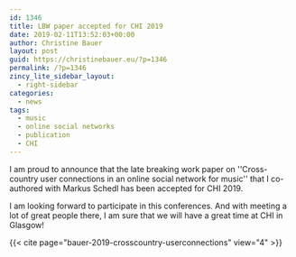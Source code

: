 ```yaml
---
id: 1346
title: LBW paper accepted for CHI 2019
date: 2019-02-11T13:52:03+00:00
author: Christine Bauer
layout: post
guid: https://christinebauer.eu/?p=1346
permalink: /?p=1346
zincy_lite_sidebar_layout:
  - right-sidebar
categories:
  - news
tags:
  - music
  - online social networks
  - publication
  - CHI
---
```

I am proud to announce that the late breaking work paper on ''Cross-country user connections in an online social network for music'' that I co-authored with Markus Schedl has been accepted for CHI 2019.

I am looking forward to participate in this conferences. And with meeting a lot of great people there, I am sure that we will have a great time at CHI in Glasgow!

{{< cite page="bauer-2019-crosscountry-userconnections" view="4" >}}